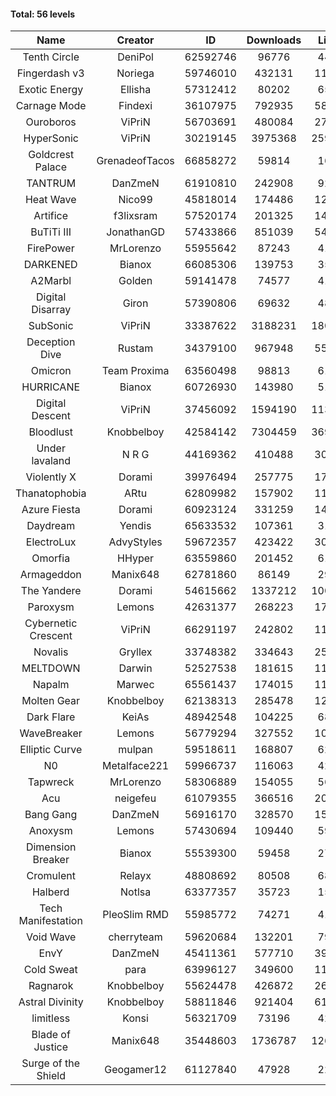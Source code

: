 #### Total: 56 levels

| Name | Creator | ID | Downloads | Likes |
|:---:|:---:|:---:|:---:|:---:|
| Tenth Circle | DeniPol | 62592746 | 96776 | 4448
| Fingerdash v3 | Noriega | 59746010 | 432131 | 11685
| Exotic Energy | Ellisha | 57312412 | 80202 | 6543
| Carnage Mode | Findexi | 36107975 | 792935 | 58256
| Ouroboros | ViPriN | 56703691 | 480084 | 27235
| HyperSonic | ViPriN | 30219145 | 3975368 | 259083
| Goldcrest Palace | GrenadeofTacos | 66858272 | 59814 | 1601
| TANTRUM | DanZmeN | 61910810 | 242908 | 9224
| Heat Wave | Nico99 | 45818014 | 174486 | 12131
| Artifice | f3lixsram | 57520174 | 201325 | 14952
| BuTiTi III | JonathanGD | 57433866 | 851039 | 54818
| FirePower | MrLorenzo | 55955642 | 87243 | 4179
| DARKENED | Bianox | 66085306 | 139753 | 3588
| A2Marbl | Golden | 59141478 | 74577 | 4124
| Digital Disarray | Giron | 57390806 | 69632 | 4817
| SubSonic | ViPriN | 33387622 | 3188231 | 180760
| Deception Dive | Rustam | 34379100 | 967948 | 55828
| Omicron | Team Proxima | 63560498 | 98813 | 6183
| HURRICANE | Bianox | 60726930 | 143980 | 5137
| Digital Descent | ViPriN | 37456092 | 1594190 | 113833
| Bloodlust | Knobbelboy | 42584142 | 7304459 | 369608
| Under lavaland | N R G | 44169362 | 410488 | 30789
| Violently X | Dorami | 39976494 | 257775 | 17373
| Thanatophobia | ARtu | 62809982 | 157902 | 11451
| Azure Fiesta | Dorami | 60923124 | 331259 | 14040
| Daydream | Yendis | 65633532 | 107361 | 3168
| ElectroLux | AdvyStyles | 59672357 | 423422 | 30771
| Omorfia | HHyper | 63559860 | 201452 | 6172
| Armageddon | Manix648 | 62781860 | 86149 | 2967
| The Yandere | Dorami | 54615662 | 1337212 | 100260
| Paroxysm | Lemons | 42631377 | 268223 | 17593
| Cybernetic Crescent | ViPriN | 66291197 | 242802 | 11588
| Novalis | Gryllex | 33748382 | 334643 | 25479
| MELTDOWN | Darwin | 52527538 | 181615 | 11239
| Napalm | Marwec | 65561437 | 174015 | 11876
| Molten Gear | Knobbelboy | 62138313 | 285478 | 12532
| Dark Flare | KeiAs | 48942548 | 104225 | 6832
| WaveBreaker | Lemons | 56779294 | 327552 | 10073
| Elliptic Curve | mulpan | 59518611 | 168807 | 6211
| N0 | Metalface221 | 59966737 | 116063 | 4267
| Tapwreck | MrLorenzo | 58306889 | 154055 | 5653
| Acu | neigefeu | 61079355 | 366516 | 20231
| Bang Gang | DanZmeN | 56916170 | 328570 | 15125
| Anoxysm | Lemons | 57430694 | 109440 | 5910
| Dimension Breaker | Bianox | 55539300 | 59458 | 2738
| Cromulent | Relayx | 48808692 | 80508 | 6897
| Halberd | Notlsa | 63377357 | 35723 | 1550
| Tech Manifestation | PleoSlim RMD | 55985772 | 74271 | 4150
| Void Wave | cherryteam | 59620684 | 132201 | 7911
| EnvY | DanZmeN | 45411361 | 577710 | 39454
| Cold Sweat | para | 63996127 | 349600 | 11149
| Ragnarok | Knobbelboy | 55624478 | 426872 | 26350
| Astral Divinity | Knobbelboy | 58811846 | 921404 | 61627
| limitless | Konsi | 56321709 | 73196 | 4234
| Blade of Justice | Manix648 | 35448603 | 1736787 | 126449
| Surge of the Shield | Geogamer12 | 61127840 | 47928 | 2207

